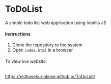 # ToDoList
A simple todo list web application using Vanilla JS

#### Instructions
1. Clone the repository to the system
2. Open `index.html` in a browser

###### To view live website
https://eldhosekuriakose.github.io/ToDoList/
